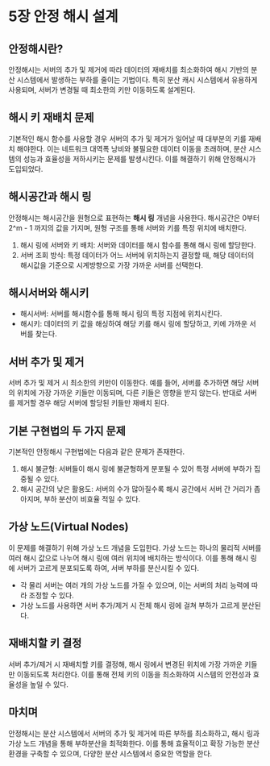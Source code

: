 # 5장 안정 해시 설계

## 안정해시란?
안정해시는 서버의 추가 및 제거에 따라 데이터의 재배치를 최소화하여 해시 기반의 분산 시스템에서 발생하는 부하를 줄이는 기법이다. 특히 분산 캐시 시스템에서 유용하게 사용되며, 서버가 변경될 때 최소한의 키만 이동하도록 설계된다.

## 해시 키 재배치 문제
기본적인 해시 함수를 사용할 경우 서버의 추가 및 제거가 일어날 때 대부분의 키를 재배치 해야한다. 이는 네트워크 대역폭 낭비와 불필요한 데이터 이동을 초래하며, 분산 시스템의 성능과 효율성을 저하시키는 문제를 발생시킨다. 이를 해결하기 위해 안정해시가 도입되었다.

## 해시공간과 해시 링
안정해시는 해시공간을 원형으로 표현하는 **해시 링** 개념을 사용한다. 해시공간은 0부터 2^m - 1 까지의 값을 가지며, 원형 구조를 통해 서버와 키를 특정 위치에 배치한다. 
1. 해시 링에 서버와 키 배치: 서버와 데이터를 해시 함수를 통해 해시 링에 할당한다.
2. 서버 조회 방식: 특정 데이터가 어느 서버에 위치하는지 결정할 때, 해당 데이터의 해시값을 기준으로 시계방향으로 가장 가까운 서버를 선택한다.

## 해시서버와 해시키
- 해시서버: 서버를 해시함수를 통해 해시 링의 특정 지점에 위치시킨다.
- 해시키: 데이터의 키 값을 해싱하여 해당 키를 해시 링에 할당하고, 키에 가까운 서버를 찾는다.

## 서버 추가 및 제거
서버 추가 및 제거 시 최소한의 키만이 이동한다. 예를 들어, 서버를 추가하면 해당 서버의 위치에 가장 가까운 키들만 이동되며, 다른 키들은 영향을 받지 않는다. 반대로 서버를 제거할 경우 해당 서버에 할당된 키들만 재배치 된다.

## 기본 구현법의 두 가지 문제
기본적인 안정해시 구현법에는 다음과 같은 문제가 존재한다.
1. 해시 불균형: 서버들이 해시 링에 불균형하게 분포될 수 있어 특정 서버에 부하가 집중될 수 있다.
2. 해시 공간의 낮은 활용도: 서버의 수가 많아질수록 해시 공간에서 서버 간 거리가 좁아지며, 부하 분산이 비효율 적일 수 있다.
## 가상 노드(Virtual Nodes)
이 문제를 해결하기 위해 가상 노드 개념을 도입한다. 가상 노드는 하나의 물리적 서버를 여러 해시 값으로 나누어 해시 링에 여러 위치에 배치하는 방식이다. 이를 통해 해시 링에 서버가 고르게 분포되도록 하여, 서버 부하를 분산시킬 수 있다.
- 각 물리 서버는 여러 개의 가상 노드를 가질 수 있으며, 이는 서버의 처리 능력에 따라 조정할 수 있다.
- 가상 노드를 사용하면 서버 추가/제거 시 전체 해시 링에 걸쳐 부하가 고르게 분산된다.

## 재배치할 키 결정
서버 추가/제거 시 재배치할 키를 결정해, 해시 링에서 변경된 위치에 가장 가까운 키들만 이동되도록 처리한다. 이를 통해 전체 키의 이동을 최소화하여 시스템의 안전성과 효율성을 높일 수 있다.

## 마치며
안정해시는 분산 시스템에서 서버의 추가 및 제거에 따른 부하를 최소화하고, 해시 링과 가상 노드 개념을 통해 부하분산을 최적화한다. 이를 통해 효율적이고 확장 가능한 분산 환경을 구축할 수 있으며, 다양한 분산 시스템에서 중요한 역할을 한다.
